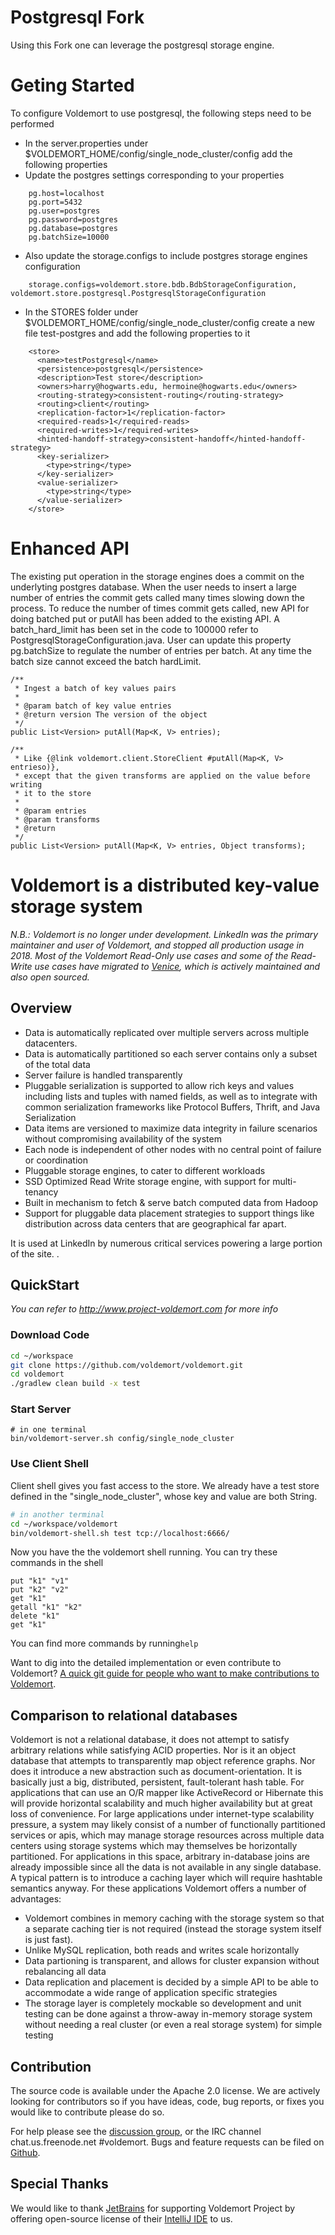 # Postgresql Fork
Using this Fork one can leverage the postgresql storage engine.

# Geting Started
To configure Voldemort to use postgresql, the following steps need to be performed
* In the server.properties under $VOLDEMORT_HOME/config/single_node_cluster/config add the following properties
* Update the postgres settings corresponding to your properties
```
    pg.host=localhost
    pg.port=5432
    pg.user=postgres
    pg.password=postgres
    pg.database=postgres
    pg.batchSize=10000
```     
* Also update the storage.configs to include postgres storage engines configuration
```      
    storage.configs=voldemort.store.bdb.BdbStorageConfiguration, voldemort.store.postgresql.PostgresqlStorageConfiguration
```      
* In the STORES folder under $VOLDEMORT_HOME/config/single_node_cluster/config create a new file test-postgres and add the following properties to it
```
    <store>
      <name>testPostgresql</name>
      <persistence>postgresql</persistence>
      <description>Test store</description>
      <owners>harry@hogwarts.edu, hermoine@hogwarts.edu</owners>
      <routing-strategy>consistent-routing</routing-strategy>
      <routing>client</routing>
      <replication-factor>1</replication-factor>
      <required-reads>1</required-reads>
      <required-writes>1</required-writes>
      <hinted-handoff-strategy>consistent-handoff</hinted-handoff-strategy>
      <key-serializer>
        <type>string</type>
      </key-serializer>
      <value-serializer>
        <type>string</type>
      </value-serializer>
    </store>
```

# Enhanced API
The existing put operation in the storage engines does a commit on the underlyting postgres database. When the user needs to insert a large number of entries the commit gets called many times slowing down the process. To reduce the number of times commit gets called, new API for doing batched put or putAll has been added to the existing API. A batch_hard_limit has been set in the code to 100000 refer to PostgresqlStorageConfiguration.java. User can update this property pg.batchSize to regulate the number of entries per batch. At any time the batch size cannot exceed the batch hardLimit.
    
    /**
     * Ingest a batch of key values pairs
     * 
     * @param batch of key value entries
     * @return version The version of the object
     */
    public List<Version> putAll(Map<K, V> entries);

    /**
     * Like {@link voldemort.client.StoreClient #putAll(Map<K, V> entrieso)},
     * except that the given transforms are applied on the value before writing
     * it to the store
     * 
     * @param entries
     * @param transforms
     * @return
     */
    public List<Version> putAll(Map<K, V> entries, Object transforms);



# Voldemort is a distributed key-value storage system #

_N.B.: Voldemort is no longer under development. LinkedIn was the primary maintainer and user of Voldemort, and stopped all production usage in 2018. Most of the Voldemort Read-Only use cases and some of the Read-Write use cases have migrated to [Venice](https://github.com/linkedin/venice), which is actively maintained and also open sourced._

## Overview ##

* Data is automatically replicated over multiple servers across multiple datacenters.
* Data is automatically partitioned so each server contains only a subset of the total data
* Server failure is handled transparently
* Pluggable serialization is supported to allow rich keys and values including lists and tuples with named fields, as well as to integrate with common serialization frameworks like Protocol Buffers, Thrift, and Java Serialization
* Data items are versioned to maximize data integrity in failure scenarios without compromising availability of the system
* Each node is independent of other nodes with no central point of failure or coordination
* Pluggable storage engines, to cater to different workloads
* SSD Optimized Read Write storage engine, with support for multi-tenancy
* Built in mechanism to fetch & serve batch computed data from Hadoop 
* Support for pluggable data placement strategies to support things like distribution across data centers that are geographical far apart.

It is used at LinkedIn by numerous critical services powering a large portion of the site. .

## QuickStart ##

*You can refer to http://www.project-voldemort.com for more info*

### Download Code ###

```bash
cd ~/workspace
git clone https://github.com/voldemort/voldemort.git
cd voldemort
./gradlew clean build -x test
```

### Start Server ###

```
# in one terminal
bin/voldemort-server.sh config/single_node_cluster
```

### Use Client Shell ###

Client shell gives you fast access to the store. We already have a test store defined in the "single_node_cluster", whose key and value are both String.

```bash
# in another terminal
cd ~/workspace/voldemort
bin/voldemort-shell.sh test tcp://localhost:6666/
```

Now you have the the voldemort shell running. You can try these commands in the shell

```
put "k1" "v1"
put "k2" "v2"
get "k1"
getall "k1" "k2"
delete "k1"
get "k1"
```

You can find more commands by running```help```

Want to dig into the detailed implementation or even contribute to Voldemort? [A quick git guide for people who want to make contributions to Voldemort](https://github.com/voldemort/voldemort/wiki/A-quick-git-guide-for-people-who-want-to-make-contributions-to-Voldemort).


## Comparison to relational databases ##

Voldemort is not a relational database, it does not attempt to satisfy arbitrary relations while satisfying ACID properties. Nor is it an object database that attempts to transparently map object reference graphs. Nor does it introduce a new abstraction such as document-orientation. It is basically just a big, distributed, persistent, fault-tolerant hash table. For applications that can use an O/R mapper like ActiveRecord or Hibernate this will provide horizontal scalability and much higher availability but at great loss of convenience. For large applications under internet-type scalability pressure, a system may likely consist of a number of functionally partitioned services or apis, which may manage storage resources across multiple data centers using storage systems which may themselves be horizontally partitioned. For applications in this space, arbitrary in-database joins are already impossible since all the data is not available in any single database. A typical pattern is to introduce a caching layer which will require hashtable semantics anyway. For these applications Voldemort offers a number of advantages:

* Voldemort combines in memory caching with the storage system so that a separate caching tier is not required (instead the storage system itself is just fast).
* Unlike MySQL replication, both reads and writes scale horizontally
* Data partioning is transparent, and allows for cluster expansion without rebalancing all data
* Data replication and placement is decided by a simple API to be able to accommodate a wide range of application specific strategies
* The storage layer is completely mockable so development and unit testing can be done against a throw-away in-memory storage system without needing a real cluster (or even a real storage system) for simple testing

## Contribution ##

The source code is available under the Apache 2.0 license. We are actively looking for contributors so if you have ideas, code, bug reports, or fixes you would like to contribute please do so.

For help please see the [discussion group](http://groups.google.com/group/project-voldemort), or the IRC channel chat.us.freenode.net #voldemort. Bugs and feature requests can be filed on [Github](https://github.com/voldemort/voldemort/issues).

## Special Thanks ##

We would like to thank [JetBrains](http://www.jetbrains.com) for supporting Voldemort Project by offering open-source license of their [IntelliJ IDE](http://www.jetbrains.com/idea/) to us.
